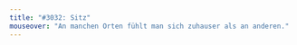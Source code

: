 ```yaml
---
title: "#3032: Sitz"
mouseover: "An manchen Orten fühlt man sich zuhauser als an anderen."
---
```



